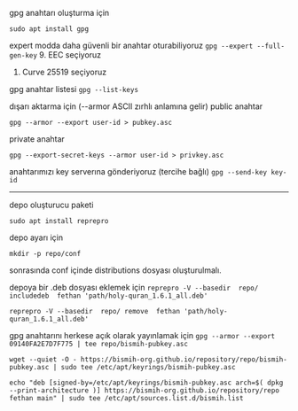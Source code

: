 gpg anahtarı oluşturma için

`sudo apt install gpg`

expert modda daha güvenli bir anahtar oturabiliyoruz
`gpg --expert --full-gen-key`
9. EEC seçiyoruz
1. Curve 25519 seçiyoruz

gpg anahtar listesi
`gpg --list-keys`



dışarı aktarma için (--armor ASCII zırhlı anlamına gelir)
public anahtar

`gpg --armor --export user-id > pubkey.asc`

private anahtar

`gpg --export-secret-keys --armor user-id > privkey.asc`

anahtarımızı key serverına gönderiyoruz (tercihe bağlı)
`gpg --send-key key-id`

---

depo oluşturucu paketi

`sudo apt install reprepro`

depo ayarı için

`mkdir -p repo/conf`

sonrasında conf içinde distributions dosyası oluşturulmalı.

depoya bir .deb dosyası eklemek için
`reprepro -V --basedir  repo/ includedeb  fethan 'path/holy-quran_1.6.1_all.deb'`

`reprepro -V --basedir  repo/ remove  fethan 'path/holy-quran_1.6.1_all.deb'`


gpg anahtarını herkese açık olarak yayınlamak için
`gpg --armor --export 09140FA2E7D7F775 | tee repo/bismih-pubkey.asc`

`wget --quiet -O - https://bismih-org.github.io/repository/repo/bismih-pubkey.asc | sudo tee /etc/apt/keyrings/bismih-pubkey.asc`

`echo "deb [signed-by=/etc/apt/keyrings/bismih-pubkey.asc arch=$( dpkg --print-architecture )] https://bismih-org.github.io/repository/repo fethan main" | sudo tee /etc/apt/sources.list.d/bismih.list`